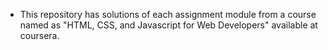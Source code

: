 - This repository has solutions of each assignment module from a course named as "HTML, CSS, and Javascript for Web Developers" available at coursera.
